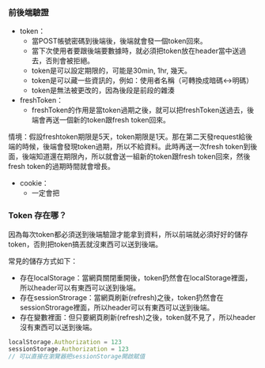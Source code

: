 ### 前後端驗證

- token：
  - 當POST帳號密碼到後端後，後端就會發一個token回來。
  - 當下次使用者要跟後端要數據時，就必須把token放在header當中送過去，否則會被拒絕。
  - token是可以設定期限的，可能是30min, 1hr, 幾天。
  - token是可以藏一些資訊的，例如：使用者名稱（可轉換成暗碼<->明碼）
  - token是無法被更改的，因為後段是前段的雜湊
- freshToken：
  - freshToken的作用是當token過期之後，就可以把freshToken送過去，後端會再送一個新的token跟fresh token回來。

情境：假設freshtoken期限是5天，token期限是1天。那在第二天發request給後端的時候，後端會發現token過期，所以不給資料。此時再送一次fresh token到後面，後端知道還在期限內，所以就會送一組新的token跟fresh token回來，然後fresh token的過期時間就會增長。

- cookie：
  - 一定會把


### Token 存在哪？

因為每次token都必須送到後端驗證才能拿到資料，所以前端就必須好好的儲存token，否則把token搞丟就沒東西可以送到後端。

常見的儲存方式如下：

- 存在localStorage：當網頁關閉重開後，token扔然會在localStorage裡面，所以header可以有東西可以送到後端。
- 存在sessionStrorage：當網頁刷新(refresh)之後，token扔然會在sessionStrorage裡面，所以header可以有東西可以送到後端。
- 存在變數裡面：但只要網頁刷新(refresh)之後，token就不見了，所以header沒有東西可以送到後端。


```js
localStorage.Authorization = 123
sessionStorage.Authorization = 123
// 可以直接在瀏覽器把sessionStorage開啟賦值
```
